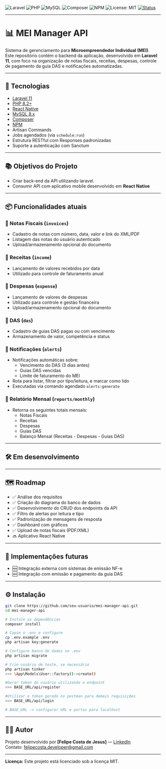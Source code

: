 ![Laravel](https://img.shields.io/badge/Laravel-11.x-ff2d20?style=for-the-badge&logo=laravel&logoColor=white)
![PHP](https://img.shields.io/badge/PHP-8.2+-777bb4?style=for-the-badge&logo=php&logoColor=white)
![MySQL](https://img.shields.io/badge/MySQL-8.x-4479A1?style=for-the-badge&logo=mysql&logoColor=white)
![Composer](https://img.shields.io/badge/Composer-2.x-885630?style=for-the-badge&logo=composer&logoColor=white)
![NPM](https://img.shields.io/badge/NPM-9.x-CB3837?style=for-the-badge&logo=npm&logoColor=white)
![License: MIT](https://img.shields.io/badge/License-MIT-yellow?style=for-the-badge)
[![Status](https://img.shields.io/badge/status-Em%20Desenvolvimento-yellow.svg)]()

---
# 📊 MEI Manager API

Sistema de gerenciamento para **Microempreendedor Individual (MEI)**.  
Este repositório contém o backend da aplicação, desenvolvido em **Laravel 11**, com foco na organização de notas fiscais, receitas, despesas, controle de pagamento da guia DAS e notificações automatizadas.

---

## 🚀 Tecnologias

- [Laravel 11](https://laravel.com/docs/11.x)
- [PHP 8.2+](https://www.php.net/releases/8.2/)
- [React Native](https://reactnative.dev/)
- [MySQL 8.x](https://dev.mysql.com/doc/)
- [Composer](https://getcomposer.org/)
- [NPM](https://www.npmjs.com/)
- Artisan Commands
- Jobs agendados (via `schedule:run`)
- Estrutura RESTful com Responses padronizadas
- Suporte a autenticação com Sanctum

---
## 📚 Objetivos do Projeto

- Criar back-end da API utilizando laravel.
- Consumir API com aplicativo mobile desenvolvido em **React Native**

---

## 📦 Funcionalidades atuais

### 🔹 Notas Fiscais (`invoices`)
- Cadastro de notas com número, data, valor e link do XML/PDF
- Listagem das notas do usuário autenticado
- Upload/armazenamento opcional do documento

### 🔹 Receitas (`income`)
- Lançamento de valores recebidos por data
- Utilizado para controle de faturamento anual

### 🔹 Despesas (`expense`)
- Lançamento de valores de despesas
- Utilizado para controle e gestão financeira
- Upload/armazenamento opcional do documento

### 🔹 DAS (`das`)
- Cadastro de guias DAS pagas ou com vencimento
- Armazenamento de valor, competência e status

### 🔹 Notificações (`alerts`)
- Notificações automáticas sobre:
  - Vencimento do DAS (3 dias antes)
  - Guias DAS vencidas
  - Limite de faturamento do MEI
- Rota para listar, filtrar por tipo/leitura, e marcar como lido
- Executadas via comando agendado `alerts:generate`

### 🔹 Relatório Mensal (`reports/monthly`)
- Retorna os seguintes totais mensais:
  - Notas Fiscais
  - Receitas
  - Despesas
  - Guias DAS
  - Balanço Mensal (Receitas - Despesas - Guias DAS)

---

## 🛠️ Em desenvolvimento
---
## 🗺️ Roadmap

- ✅ Análise dos requisitos
- ✅ Criação do diagrama do banco de dados
- ✅ Desenvolvimento do CRUD dos endpoints da API
- ✅ Filtro de alertas por leitura e tipo
- ✅ Padronização de mensagens de resposta
- ✅ Dashboard com gráficos
- ✅ Upload de notas fiscais (PDF/XML)
- 🔜 Aplicativo React Native

---

## 🔮 Implementações futuras

- 🆕 Integração externa com sistemas de emissão NF-e
- 🆕 Integração com emissão e pagamento da guia DAS

---

## ⚙️ Instalação

```bash
git clone https://github.com/seu-usuario/mei-manager-api.git
cd mei-manager-api

# Instale as dependências
composer install

# Copie o .env e configure
cp .env.example .env
php artisan key:generate

# Configure banco de dados no .env
php artisan migrate

# Crie usuário de teste, se necessário
php artisan tinker
>>> \App\Models\User::factory()->create()

#Gerar token do usuário utilizando o endpoint
>>> BASE_URL/api/register

#Utilizar o token gerado no postman para demais requisições
>>> BASE_URL/api/login 

# BASE_URL -> configurar URL e portas para localhost
```

---

## 🧑‍💻 Autor

Projeto desenvolvido por **[Felipe Costa de Jesus]** — [LinkedIn](https://www.linkedin.com/in/Felipe-Cjesus)  
Contato: felipecosta.developer@gmail.com

---

**Licença:** Este projeto está licenciado sob a licença MIT.